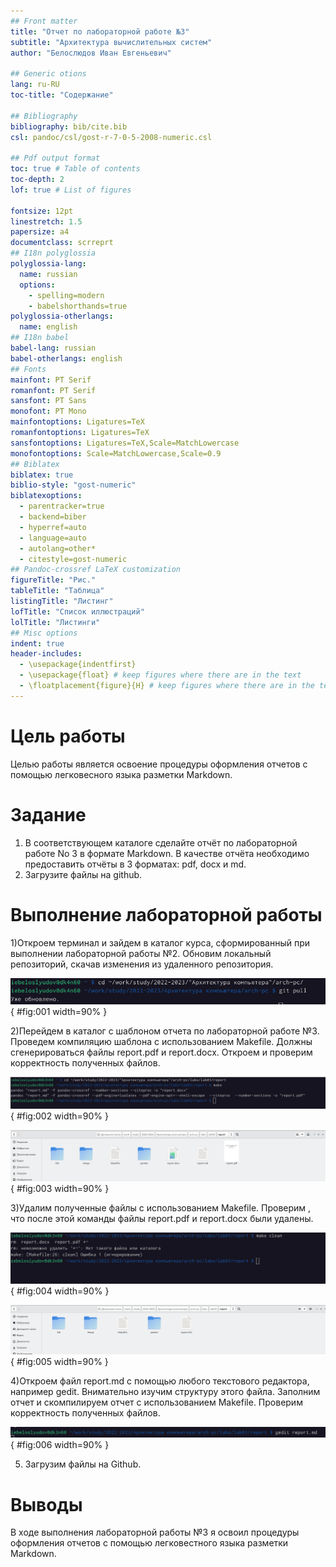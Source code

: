 ```yaml
---
## Front matter
title: "Отчет по лабораторной работе №3"
subtitle: "Архитектура вычислительных систем"
author: "Белослюдов Иван Евгеньевич"

## Generic otions
lang: ru-RU
toc-title: "Содержание"

## Bibliography
bibliography: bib/cite.bib
csl: pandoc/csl/gost-r-7-0-5-2008-numeric.csl

## Pdf output format
toc: true # Table of contents
toc-depth: 2
lof: true # List of figures

fontsize: 12pt
linestretch: 1.5
papersize: a4
documentclass: scrreprt
## I18n polyglossia
polyglossia-lang:
  name: russian
  options:
	- spelling=modern
	- babelshorthands=true
polyglossia-otherlangs:
  name: english
## I18n babel
babel-lang: russian
babel-otherlangs: english
## Fonts
mainfont: PT Serif
romanfont: PT Serif
sansfont: PT Sans
monofont: PT Mono
mainfontoptions: Ligatures=TeX
romanfontoptions: Ligatures=TeX
sansfontoptions: Ligatures=TeX,Scale=MatchLowercase
monofontoptions: Scale=MatchLowercase,Scale=0.9
## Biblatex
biblatex: true
biblio-style: "gost-numeric"
biblatexoptions:
  - parentracker=true
  - backend=biber
  - hyperref=auto
  - language=auto
  - autolang=other*
  - citestyle=gost-numeric
## Pandoc-crossref LaTeX customization
figureTitle: "Рис."
tableTitle: "Таблица"
listingTitle: "Листинг"
lofTitle: "Список иллюстраций"
lolTitle: "Листинги"
## Misc options
indent: true
header-includes:
  - \usepackage{indentfirst}
  - \usepackage{float} # keep figures where there are in the text
  - \floatplacement{figure}{H} # keep figures where there are in the text
---
```


# Цель работы

Целью работы является освоение процедуры оформления отчетов с помощью
легковесного языка разметки Markdown.

# Задание

1. В соответствующем каталоге сделайте отчёт по лабораторной работе No 3
в формате Markdown. В качестве отчёта необходимо предоставить отчёты
в 3 форматах: pdf, docx и md.
2. Загрузите файлы на github.

# Выполнение лабораторной работы



1)Откроем терминал и зайдем в каталог курса, сформированный при выполнении лабораторной работы №2. Обновим локальный репозиторий, скачав изменения из удаленного репозитория.

![Переходим в каталог](image/1.png){ #fig:001 width=90% }



2)Перейдем в каталог с шаблоном отчета по лабораторной работе №3. Проведем компиляцию шаблона с использованием Makefile. Должны сгенерироваться файлы report.pdf и report.docx. Откроем и проверим корректность полученных файлов.

![Создание файла](image/2.png){ #fig:002 width=90% }

![Проверка](image/3.png){ #fig:003 width=90% }



3)Удалим полученные файлы с использованием Makefile. Проверим , что после этой команды файлы report.pdf и report.docx были удалены.

![Удаляем](image/4.png){ #fig:004 width=90% }

![Проверка](image/5.png){ #fig:005 width=90% }



4)Откроем файл report.md с помощью любого текстового редактора, например gedit. Внимательно изучим структуру этого файла. Заполним отчет и скомпилируем отчет с использованием Makefile. Проверим корректность полученных файлов.

![Открываем report.md](image/6.png){ #fig:006 width=90% }


5) Загрузим файлы на Github.

# Выводы

В ходе выполнения лабораторной работы №3 я освоил процедуры оформления отчетов с помощью легковестного языка разметки Markdown.



